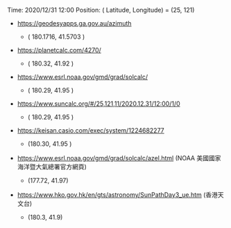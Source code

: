 Time: 2020/12/31 12:00
Position: ( Latitude, Longitude) = (25, 121)

- https://geodesyapps.ga.gov.au/azimuth

  - ( 180.1716, 41.5703 )

- https://planetcalc.com/4270/

  - ( 180.32, 41.92 )

- https://www.esrl.noaa.gov/gmd/grad/solcalc/

  - ( 180.29, 41.95 )

- https://www.suncalc.org/#/25,121,11/2020.12.31/12:00/1/0

  - ( 180.29, 41.95 )

- https://keisan.casio.com/exec/system/1224682277

  - (180.30, 41.95 )

- https://www.esrl.noaa.gov/gmd/grad/solcalc/azel.html (NOAA 美國國家海洋暨大氣總署官方網頁)
  - (177.72, 41.97)
- https://www.hko.gov.hk/en/gts/astronomy/SunPathDay3_ue.htm (香港天文台)
  - (180.3, 41.9)

